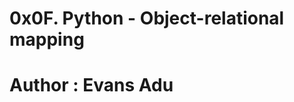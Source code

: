 0x0F. Python - Object-relational mapping
================================================
Author : Evans Adu
================================================
